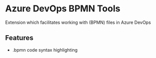 # Azure DevOps BPMN Tools
Extension which facilitates working with (BPMN) files in Azure DevOps

## Features

- .bpmn code syntax highlighting